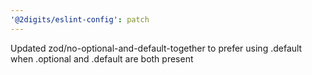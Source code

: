 ```yaml
---
'@2digits/eslint-config': patch
---
```


Updated zod/no-optional-and-default-together to prefer using .default when .optional and .default are both present
